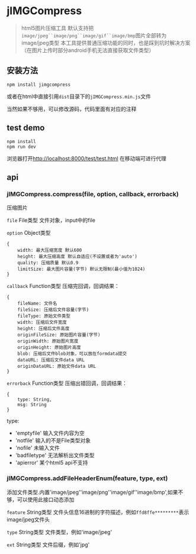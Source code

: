 # jIMGCompress

> html5图片压缩工具
> 默认支持把`image/jpeg``image/png``image/gif``image/bmp`图片全部转为image/jpeg类型
> 本工具提供普通压缩功能的同时，也是踩到坑时解决方案（在图片上传时部分android手机无法直接获取文件类型）

## 安装方法
    
```
npm install jimgcompress
```

或者在html中直接引用`dist`目录下的`jIMGCompress.min.js`文件

当然如果不够用，可以修改源码，代码里面有对应的注释

## test demo

```
npm install
npm run dev
```
浏览器打开[http://localhost:8000/test/test.html](http://localhost:8000/test/test.html)
在移动端可进行代理

## api

### jIMGCompress.compress(file, option, callback, errorback)

压缩图片

`file` File类型
文件对象，input中的file

`option` Object类型
```
{
    width: 最大压缩宽度 默认600
    height: 最大压缩高度 默认自适应(不设置或者为'auto')
    quality: 压缩质量 默认0.9
    limitSize: 最大图片容量(字节) 默认无限制(最小值为1024)
}
```

`callback` Function类型
压缩完回调，回调结果：
```
{
    fileName: 文件名
    fileSize: 压缩后文件容量(字节)
    fileType: 原始文件类型
    width: 压缩后文件宽度
    height: 压缩后文件高度
    originFileSize: 原始图片容量(字节)
    originWidth: 原始图片宽度
    originHeight: 原始图片高度
    blob: 压缩后文件blob对象，可以放在formdata提交
    dataURL: 压缩后文件data URL
    originDataURL: 原始文件data URL
}
```

`errorback` Function类型
压缩出错回调，回调结果：
```
{
    type: String,
    msg: String
}
```
type: 
* 'emptyfile' 输入文件内容为空
* 'notfile' 输入的不是File类型对象
* 'nofile' 未输入文件
* 'badfiletype' 无法解析出文件类型
* 'apierror' 某个html5 api不支持

### jIMGCompress.addFileHeaderEnum(feature, type, ext)

添加文件类型.内置'image/jpeg''image/png''image/gif''image/bmp',如果不够，可以使用此接口动态添加

`feature` String类型
文件头信息16进制的字符描述，例如`ffd8ffe*********`表示image/jpeg文件头

`type` String类型
文件类型，例如'image/jpeg'

`ext` String类型
文件后缀，例如'jpg'
